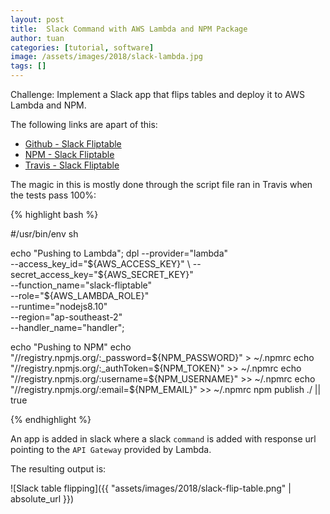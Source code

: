 ```yaml
---
layout: post
title:  Slack Command with AWS Lambda and NPM Package
author: tuan
categories: [tutorial, software]
image: /assets/images/2018/slack-lambda.jpg
tags: []
---
```


Challenge: Implement a Slack app that flips tables and deploy it to AWS Lambda and NPM.

The following links are apart of this:
- [Github - Slack Fliptable](https://github.com/ntuanb/slack-fliptable)
- [NPM - Slack Fliptable](https://www.npmjs.com/package/slack-fliptable)
- [Travis - Slack Fliptable](https://travis-ci.org/ntuanb/slack-fliptable)

The magic in this is mostly done through the script file ran in Travis when the tests pass 100%:

{% highlight bash %}

#/usr/bin/env sh

echo "Pushing to Lambda";
dpl --provider="lambda" \
    --access_key_id="${AWS_ACCESS_KEY}" \
    --secret_access_key="${AWS_SECRET_KEY}" \
    --function_name="slack-fliptable" \
    --role="${AWS_LAMBDA_ROLE}" \
    --runtime="nodejs8.10" \
    --region="ap-southeast-2" \
    --handler_name="handler";

echo "Pushing to NPM"
echo "//registry.npmjs.org/:_password=${NPM_PASSWORD}" > ~/.npmrc
echo "//registry.npmjs.org/:_authToken=${NPM_TOKEN}" >> ~/.npmrc
echo "//registry.npmjs.org/:username=${NPM_USERNAME}" >> ~/.npmrc
echo "//registry.npmjs.org/:email=${NPM_EMAIL}" >> ~/.npmrc
npm publish ./ || true

{% endhighlight %}

An app is added in slack where a slack `command` is added with response url pointing to the `API Gateway` provided by Lambda.

The resulting output is:

![Slack table flipping]({{ "assets/images/2018/slack-flip-table.png" | absolute_url }})
